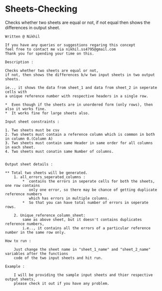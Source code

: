 # Sheets-Checking
Checks whether two sheets are equal or not, if not equal then shows the differences in output sheet.

    Written @ Nikhil

    If you have any queries or suggestions regaring this concept
    feel free to contact me via nikhil.ss4795@gmail.com
    Thank you for spending your time on this.
    
    Description :
    
    Checks whether two sheets are equal or not,
    if not, then shows the differences b/w two input sheets in two output sheets.

    ie.., it shows the data from sheet_1 and data from sheet_2 in seperate cells with
    a unique reference number with respective headers in a single row.

    *  Even though if the sheets are in unordered form (only rows), then also it works fine.
    *  It works fine for large sheets also.

    Input sheet constraints :

    1. Two sheets must be csv
    2. Two sheets must contain a reference column which is common in both in column 0.(Column A)
    3. Two sheets must contain same Header in same order for all columns in each sheet.
    4. Two sheets must conatin same Number of columns.
    

    Output sheet details :

    ** Total two sheets will be generated.
        1. all_errors_seperated_columns :
            *  contains the errors in seperate cells for both the sheets, one row contains
               only one error, so there may be chance of getting duplicate reference numbers
               which has errors in multiple columns.
            *  So that you can have total number of errors in seperate rows.
            
        2. Unique_reference_column_sheet:
            same as above sheet, but it doesn't contains duplicates reference numbers,
            i.e.., it contains all the errors of a particular reference number in the same row only.

    How to run :
    
        Just change the sheet name in "sheet_1_name" and "sheet_2_name" variables after the functions
        code of the two input sheets and hit run.

    Example :

        I will be providing the sample input sheets and thier respective output sheets,
        please check it out if you have any problem.
